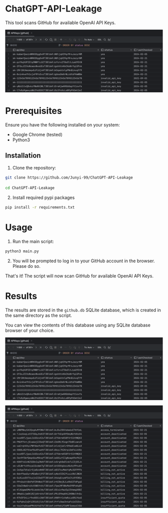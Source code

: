 # ChatGPT-API-Leakage

This tool scans GitHub for available OpenAI API Keys.

![](pics/db1.png)

# Prerequisites

Ensure you have the following installed on your system:

 - Google Chrome (tested)
 - Python3


## Installation

1. Clone the repository:

```bash
git clone https://github.com/Junyi-99/ChatGPT-API-Leakage

cd ChatGPT-API-Leakage
```
2. Install required pypi packages

```bash
pip install -r requirements.txt
```

# Usage

1. Run the main script:

```bash
python3 main.py
```

2. You will be prompted to log in to your GitHub account in the browser. Please do so.

That's it! The script will now scan GitHub for available OpenAI API Keys.

# Results

The results are stored in the `github.db` SQLite database, which is created in the same directory as the script.

You can view the contents of this database using any SQLite database browser of your choice.

![](pics/db1.png)

![](pics/db2.png)